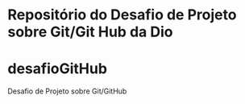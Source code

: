 # Repositório do Desafio de Projeto sobre Git/Git Hub da Dio
# desafioGitHub

Desafio de Projeto sobre Git/GitHub
